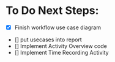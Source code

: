 # To Do Next Steps: 

- [x] Finish workflow use case diagram 
- [] put usecases into report 
- [] Implement Activity Overview code
- [] Implement Time Recording Activity 
